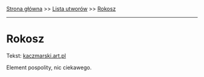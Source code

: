 [Strona główna](../index.md) >> [Lista utworów](../list.md) >> [Rokosz](515.md)

---

# Rokosz

Tekst: [kaczmarski.art.pl](https://www.kaczmarski.art.pl/tworczosc/wiersze/rokosz/)

Element pospolity, nic ciekawego.